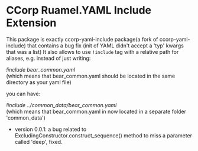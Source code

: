 # CCorp Ruamel.YAML Include Extension

This package is exactly ccorp-yaml-include package(a fork of ccorp-yaml-include) that contains a bug fix (init of YAML didn't accept a 'typ' kwargs that was a list)
It also allows to use `!include` tag with a relative path for aliases, e.g.
instead of just writing:
<p> <em>!include bear_common.yaml</em> <br>(which means that bear_common.yaml should be located in the same directory as your yaml file) </p>

you can have:
<p><em>!include ../common_data/bear_common.yaml</em> <br>(which means that
 bear_common.yaml in now located in a separate folder 'common_data')</p>
 
 - version 0.0.1: a bug related to ExcludingConstructor.construct_sequence() method
 to miss a parameter called 'deep', fixed.
 